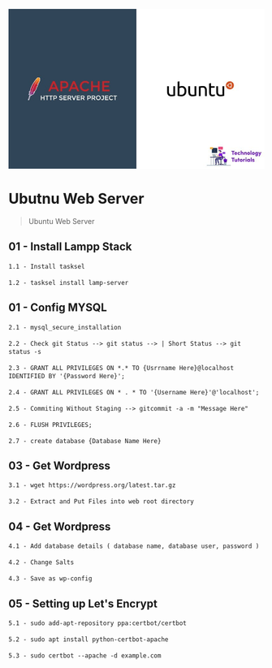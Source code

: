 ![Repo Image](https://github.com/lalantham/ubuntu_web_server/blob/main/ubuntu-apache.jpg)
# Ubutnu Web Server

>Ubuntu Web Server

## 01 - Install Lampp Stack

	1.1 - Install tasksel

	1.2 - tasksel install lamp-server  

## 01 - Config MYSQL
	2.1 - mysql_secure_installation
	
	2.2 - Check git Status --> git status --> | Short Status --> git status -s
	
	2.3 - GRANT ALL PRIVILEGES ON *.* TO {Usrrname Here}@localhost IDENTIFIED BY '{Password Here}';
	
	2.4 - GRANT ALL PRIVILEGES ON * . * TO '{Username Here}'@'localhost';
	
	2.5 - Commiting Without Staging --> gitcommit -a -m "Message Here"
	
	2.6 - FLUSH PRIVILEGES;
	
	2.7 - create database {Database Name Here}

## 03 - Get Wordpress

	3.1 - wget https://wordpress.org/latest.tar.gz

	3.2 - Extract and Put Files into web root directory
  
 ## 04 - Get Wordpress

	4.1 - Add database details ( database name, database user, password )

	4.2 - Change Salts
  
  	4.3 - Save as wp-config

 ## 05 - Setting up Let's Encrypt

	5.1 - sudo add-apt-repository ppa:certbot/certbot

	5.2 - sudo apt install python-certbot-apache
  
  	5.3 - sudo certbot --apache -d example.com
